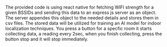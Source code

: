 The provided code is using react native for fetching WIFI strength for a given BSSIDs and sending this data to an express js server as an object.  The server appendes this object to the needed details and stores them in csv files. The stored data will be utilized for training an AI model for indoor localization techniques.
You press a button for a specfic room it starts collecting data, a reading every 2sec, when you finish collecting, press the button stop and it will stop immediately.

